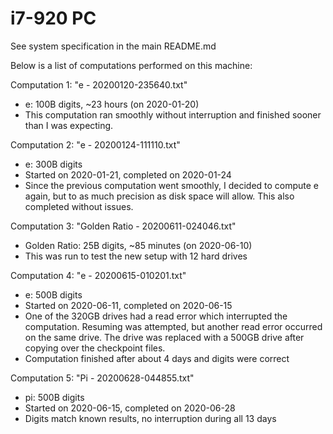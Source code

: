 # i7-920 PC

See system specification in the main README.md

Below is a list of computations performed on this machine:

Computation 1: "e - 20200120-235640.txt"
- e: 100B digits, ~23 hours (on 2020-01-20)
- This computation ran smoothly without interruption and finished sooner than I
was expecting.

Computation 2: "e - 20200124-111110.txt"
- e: 300B digits
- Started on 2020-01-21, completed on 2020-01-24
- Since the previous computation went smoothly, I decided to compute e again,
but to as much precision as disk space will allow. This also completed without
issues.

Computation 3: "Golden Ratio - 20200611-024046.txt"
- Golden Ratio: 25B digits, ~85 minutes (on 2020-06-10)
- This was run to test the new setup with 12 hard drives

Computation 4: "e - 20200615-010201.txt"
- e: 500B digits
- Started on 2020-06-11, completed on 2020-06-15
- One of the 320GB drives had a read error which interrupted the computation.
  Resuming was attempted, but another read error occurred on the same drive. The
  drive was replaced with a 500GB drive after copying over the checkpoint files.
- Computation finished after about 4 days and digits were correct

Computation 5: "Pi - 20200628-044855.txt"
- pi: 500B digits
- Started on 2020-06-15, completed on 2020-06-28
- Digits match known results, no interruption during all 13 days

